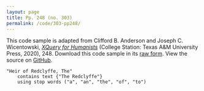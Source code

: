 ```yaml
---
layout: page
title: Pp. 248 (no. 303)
permalink: /code/303-pp248/
---
```


This code sample is adapted from Clifford B. Anderson and Joseph C. Wicentowski, 
[_XQuery for Humanists_](/) (College Station: Texas A&M University Press, 2020), 248. 
Download this code sample in its [raw form](/code/303-pp248/303-pp248.xq).
View the source on [GitHub](https://github.com/coding4humanists/xquery4humanists/blob/master/code/303-pp248/303-pp248.xq).

```xquery
"Heir of Redclyffe, The" 
    contains text {"The Redclyffe"} 
    using stop words ("a", "an", "the", "of", "to")
```  
